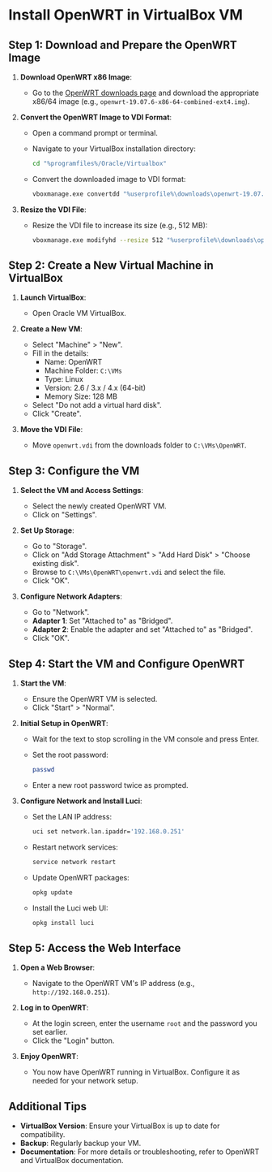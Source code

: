 # Install OpenWRT in VirtualBox VM

## Step 1: Download and Prepare the OpenWRT Image

1. **Download OpenWRT x86 Image**:
   - Go to the [OpenWRT downloads page](https://downloads.openwrt.org/releases/) and download the appropriate x86/64 image (e.g., `openwrt-19.07.6-x86-64-combined-ext4.img`).

2. **Convert the OpenWRT Image to VDI Format**:
   - Open a command prompt or terminal.
   - Navigate to your VirtualBox installation directory:

     ```bash
     cd "%programfiles%/Oracle/Virtualbox"
     ```

   - Convert the downloaded image to VDI format:

     ```bash
     vboxmanage.exe convertdd "%userprofile%\downloads\openwrt-19.07.6-x86-64-combined-ext4.img" "%userprofile%\downloads\openwrt.vdi"
     ```

3. **Resize the VDI File**:
   - Resize the VDI file to increase its size (e.g., 512 MB):

     ```bash
     vboxmanage.exe modifyhd --resize 512 "%userprofile%\downloads\openwrt.vdi"
     ```

## Step 2: Create a New Virtual Machine in VirtualBox

1. **Launch VirtualBox**:
   - Open Oracle VM VirtualBox.

2. **Create a New VM**:
   - Select "Machine" > "New".
   - Fill in the details:
     - Name: OpenWRT
     - Machine Folder: `C:\VMs`
     - Type: Linux
     - Version: 2.6 / 3.x / 4.x (64-bit)
     - Memory Size: 128 MB
   - Select "Do not add a virtual hard disk".
   - Click "Create".

3. **Move the VDI File**:
   - Move `openwrt.vdi` from the downloads folder to `C:\VMs\OpenWRT`.

## Step 3: Configure the VM

1. **Select the VM and Access Settings**:
   - Select the newly created OpenWRT VM.
   - Click on "Settings".

2. **Set Up Storage**:
   - Go to "Storage".
   - Click on "Add Storage Attachment" > "Add Hard Disk" > "Choose existing disk".
   - Browse to `C:\VMs\OpenWRT\openwrt.vdi` and select the file.
   - Click "OK".

3. **Configure Network Adapters**:
   - Go to "Network".
   - **Adapter 1**: Set "Attached to" as "Bridged".
   - **Adapter 2**: Enable the adapter and set "Attached to" as "Bridged".
   - Click "OK".

## Step 4: Start the VM and Configure OpenWRT

1. **Start the VM**:
   - Ensure the OpenWRT VM is selected.
   - Click "Start" > "Normal".

2. **Initial Setup in OpenWRT**:
   - Wait for the text to stop scrolling in the VM console and press Enter.
   - Set the root password:

     ```bash
     passwd
     ```

   - Enter a new root password twice as prompted.

3. **Configure Network and Install Luci**:
   - Set the LAN IP address:

     ```bash
     uci set network.lan.ipaddr='192.168.0.251'
     ```

   - Restart network services:

     ```bash
     service network restart
     ```

   - Update OpenWRT packages:

     ```bash
     opkg update
     ```

   - Install the Luci web UI:

     ```bash
     opkg install luci
     ```

## Step 5: Access the Web Interface

1. **Open a Web Browser**:
   - Navigate to the OpenWRT VM's IP address (e.g., `http://192.168.0.251`).

2. **Log in to OpenWRT**:
   - At the login screen, enter the username `root` and the password you set earlier.
   - Click the "Login" button.

3. **Enjoy OpenWRT**:
   - You now have OpenWRT running in VirtualBox. Configure it as needed for your network setup.

## Additional Tips

- **VirtualBox Version**: Ensure your VirtualBox is up to date for compatibility.
- **Backup**: Regularly backup your VM.
- **Documentation**: For more details or troubleshooting, refer to OpenWRT and VirtualBox documentation.

